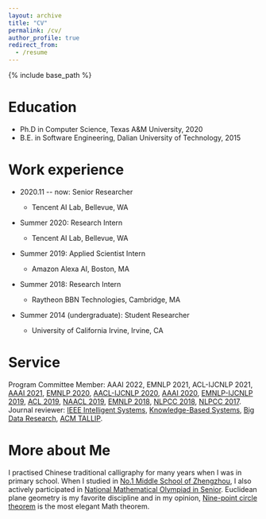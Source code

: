```yaml
---
layout: archive
title: "CV"
permalink: /cv/
author_profile: true
redirect_from:
  - /resume
---
```


{% include base_path %}

Education
======
* Ph.D in Computer Science, Texas A&M University, 2020
* B.E. in Software Engineering, Dalian University of Technology, 2015


Work experience
======
* 2020.11 -- now: Senior Researcher
  * Tencent AI Lab, Bellevue, WA

* Summer 2020: Research Intern
  * Tencent AI Lab, Bellevue, WA

* Summer 2019: Applied Scientist Intern
  * Amazon Alexa AI, Boston, MA

* Summer 2018: Research Intern
  * Raytheon BBN Technologies, Cambridge, MA

* Summer 2014 (undergraduate): Student Researcher
  * University of California Irvine, Irvine, CA

Service
======
Program Committee Member: AAAI 2022, EMNLP 2021, ACL-IJCNLP 2021, <a href="https://aaai.org/Conferences/AAAI-21/">AAAI 2021</a>, <a href="https://2020.emnlp.org/">EMNLP 2020</a>, <a href="http://aacl2020.org/">AACL-IJCNLP 2020</a>, <a href="https://aaai.org/Conferences/AAAI-20/">AAAI 2020</a>, <a href="https://www.emnlp-ijcnlp2019.org/">EMNLP-IJCNLP 2019</a>, <a href="http://www.acl2019.org/EN/index.xhtml">ACL 2019</a>, <a href="http://naacl2019.org/">NAACL 2019</a>, <a href="http://emnlp2018.org/">EMNLP 2018</a>, <a href="http://tcci.ccf.org.cn/conference/2018/">NLPCC 2018</a>, <a href= "http://tcci.ccf.org.cn/conference/2017/">NLPCC 2017</a>.
<br>
Journal reviewer: <a href="https://ieeexplore.ieee.org/xpl/RecentIssue.jsp?punumber=6979">IEEE Intelligent Systems</a>, <a href="https://www.journals.elsevier.com/knowledge-based-systems">Knowledge-Based Systems</a>, <a href="https://www.journals.elsevier.com/big-data-research">Big Data Research</a>, <a href="https://dl.acm.org/journal/tallip">ACM TALLIP</a>. 


More about Me
======
I practised Chinese traditional calligraphy for many years when I was in primary school. 
When I studied in <a href="http://www.zzyz.com.cn/">No.1 Middle School of Zhengzhou</a>, I also actively participated in <a href="http://en.wikipedia.org/wiki/List_of_mathematics_competitions">National Mathematical Olympiad in Senior</a>. Euclidean plane geometry is my favorite discipline and in my opinion, <a href="http://en.wikipedia.org/wiki/Nine-point_circle">Nine-point circle theorem</a> is the most elegant Math theorem.